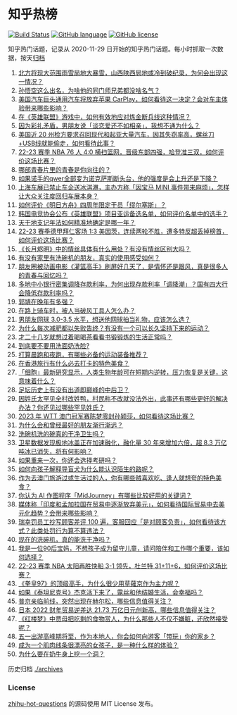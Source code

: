 # 知乎热榜
[![Build Status](https://github.com/ToWeLong/zhihu-hot-questions/workflows/CI/badge.svg)](https://github.com/ToWeLong/zhihu-hot-questions/actions)
[![GitHub language](https://img.shields.io/badge/language-golang-orange.svg)](https://golang.org/)
[![GitHub license](https://img.shields.io/github/license/ToWeLong/zhihu-hot-questions)](https://github.com/ToWeLong/zhihu-hot-questions/blob/main/LICENSE)

知乎热门话题，记录从 2020-11-29 日开始的知乎热门话题。每小时抓取一次数据，按天[归档](./archives)

<!-- BEGIN -->

1. [北方将现大范围雨雪局地大暴雪，山西陕西局地或冷到破纪录，为何会出现这一情况？](https://www.zhihu.com/question/597106236)
1. [孙悟空这么出名，为啥他的同门师兄弟都没啥名气？](https://www.zhihu.com/question/596475169)
1. [美国汽车巨头通用汽车将放弃苹果 CarPlay，如何看待这一决定？会对车主体验带来哪些影响？](https://www.zhihu.com/question/597225263)
1. [在《英雄联盟》游戏中，如何有效地应对炼金断兵线这种情况？](https://www.zhihu.com/question/596937968)
1. [因为彩礼矛盾，男朋友说「谈恋爱还不如相亲」，我想不通为什么？](https://www.zhihu.com/question/596900445)
1. [美国近 20 州检方要求召回现代和起亚大量汽车，因其失窃率高，螺丝刀+USB线就能偷走，如何看待此事？](https://www.zhihu.com/question/597148788)
1. [22-23 赛季 NBA 76 人 4:0 横扫篮网，晋级东部四强，哈登准三双，如何评价这场比赛？](https://www.zhihu.com/question/597194126)
1. [哪部青春片里的青春是你向往的？](https://www.zhihu.com/question/596352489)
1. [如果诺手的qwer全部变为诺克萨斯断头台，他的强度是会上升还是下降？](https://www.zhihu.com/question/596921192)
1. [上海车展已禁止车企送冰淇淋，主办方称「因宝马 MINI 事件带来麻烦」，怎样让大众关注度回归车展本身？](https://www.zhihu.com/question/597124757)
1. [如何评价《明日方舟》四周年限定干员「缪尔塞斯」？](https://www.zhihu.com/question/597146361)
1. [韩国电竞协会公布《英雄联盟》项目亚运备选名单，如何评价名单中的选手？](https://www.zhihu.com/question/596903245)
1. [天干地支记年法如何精准地确定是哪一年？](https://www.zhihu.com/question/550253591)
1. [22-23 赛季德甲拜仁客场 1:3 美因茨，连续两轮不胜，遭多特反超丢掉榜首，如何评价这场比赛？](https://www.zhihu.com/question/597154792)
1. [《长月烬明》中的情丝具体有什么用处？有没有情丝区别大吗？](https://www.zhihu.com/question/596688361)
1. [有没有家里有洗碗机的朋友，真实的使用感受如何？](https://www.zhihu.com/question/581966689)
1. [朋友圈被动画电影《灌篮高手》刷屏好几天了，是情怀还是跟风，真是很多人的青春与回忆吗？](https://www.zhihu.com/question/596900645)
1. [多地中小银行密集调降存款利率，为何出现存款利率「调降潮」？国有四大行会降低存款利率吗？](https://www.zhihu.com/question/597096718)
1. [郭靖在晚年有多强？](https://www.zhihu.com/question/63833021)
1. [在路上骑车时，被人当破风工具人怎么办？](https://www.zhihu.com/question/596276145)
1. [男朋友网球 3.0-3.5 水平，想送他网球拍当礼物，应该怎么选？](https://www.zhihu.com/question/595993016)
1. [为什么每次减肥都以失败告终？有没有一个可以长久坚持下来的运动？](https://www.zhihu.com/question/596011410)
1. [才二十几岁就想过着喝喝茶看看书锻锻炼的生活正常吗？](https://www.zhihu.com/question/596676434)
1. [到底要不要用洗面奶洗脸?](https://www.zhihu.com/question/591038413)
1. [打算晨跑和夜跑，有哪些必备的运动装备推荐？](https://www.zhihu.com/question/596822082)
1. [在香港旅行有什么必去打卡的特色美食？](https://www.zhihu.com/question/592683819)
1. [「细胞」最新研究显示，人类生物年龄可在短期内逆转，压力恢复是关键，这意味着什么？](https://www.zhihu.com/question/597088606)
1. [足坛历史上有没有出道即巅峰的中后卫？](https://www.zhihu.com/question/410434235)
1. [因姓氏太罕见全村改姓鸭，村民称不改就没法外出，此事还有哪些更好的解决办法？你还见过哪些罕见姓氏？](https://www.zhihu.com/question/597087473)
1. [2023 年 WTT 澳门冠军赛陈梦零封孙颖莎，如何看待这场比赛？](https://www.zhihu.com/question/597164228)
1. [为什么会和曾经最好的朋友渐行渐远？](https://www.zhihu.com/question/597034384)
1. [洗碗机洗的碗真的干净卫生吗？](https://www.zhihu.com/question/440705475)
1. [卫星数据发现极地冰盖正在加速融化，融化量 30 年来增加六倍，超 8.3 万亿吨冰已消失，将有何影响？](https://www.zhihu.com/question/597114860)
1. [如果重来一次，你还会选择考研吗？](https://www.zhihu.com/question/595611303)
1. [如何向孩子解释导盲犬为什么能认识陌生的路呢？](https://www.zhihu.com/question/534195350)
1. [作为去澳门旅游过或生活过的人，你有哪些贼喜欢吃、逢人就想夸的特色美食？](https://www.zhihu.com/question/592476568)
1. [你认为 AI 作图程序「MidJourney」有哪些比较好用的关键词？](https://www.zhihu.com/question/561601008)
1. [媒体称「印度和孟加拉国在贸易中逐渐放弃美元」，如何看待国际贸易中去美元化趋势？会带来哪些影响？](https://www.zhihu.com/question/597238354)
1. [瑞幸罚员工抄写顾客差评 100 遍，客服回应「是对顾客负责」，如何看待该方式？此类处罚行为算不算违法？](https://www.zhihu.com/question/597118528)
1. [现在的洗碗机，真的能洗干净吗？](https://www.zhihu.com/question/431378732)
1. [我是一位90后宝妈，不想孩子成为留守儿童，请问陪伴和工作哪个重要，该如何选择？](https://www.zhihu.com/question/594750876)
1. [22-23 赛季 NBA 太阳再胜快船 3-1 领先，杜兰特 31+11+6，如何评价这场比赛？](https://www.zhihu.com/question/597198518)
1. [《拳皇97》的顶级高手，为什么很少用草薙京作为主力呢？](https://www.zhihu.com/question/589435962)
1. [如果《泰坦尼克号》杰克活下来了，露丝和他结婚生活，会幸福吗？](https://www.zhihu.com/question/566975207)
1. [普京亲临前线，突然出现在赫尔松，哪些信息值得关注？](https://www.zhihu.com/question/596305328)
1. [日本 2022 财年贸易逆差达 21.73 万亿日元创新高，哪些信息值得关注？](https://www.zhihu.com/question/596718894)
1. [《红楼梦》中贾母把吃剩的食物赏人，为什么那些人不仅不嫌脏，还欣然接受呢？](https://www.zhihu.com/question/564154345)
1. [五一出游高峰期将至，作为本地人，你会如何向游客「带玩」你的家乡？](https://www.zhihu.com/question/595016412)
1. [成为一个肌肉线条很漂亮的女孩子，是一种什么样的体验？](https://www.zhihu.com/question/594690037)
1. [为什么要在奶牛身上挖一个洞？](https://www.zhihu.com/question/596521307)

<!-- END -->

历史归档 [./archives](./archives)


### License
[zhihu-hot-questions](https://github.com/towelong/zhihu-hot-questions) 的源码使用 MIT License 发布。